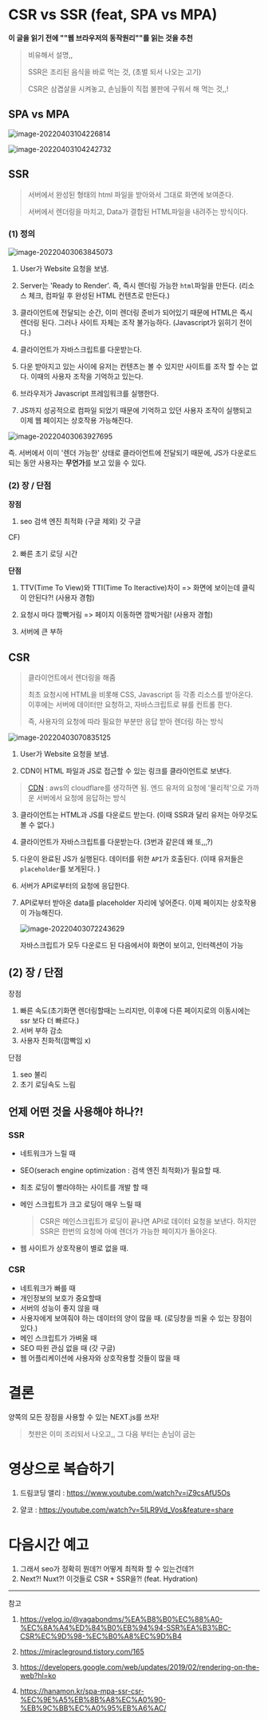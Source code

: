# CSR vs SSR (feat, SPA vs MPA)

**이 글을 읽기 전에 ""웹 브라우저의 동작원리""를 읽는 것을 추천**

> 비유해서 설명,,
>
>  SSR은 조리된 음식을 바로 먹는 것, (초벌 되서 나오는 고기)
>
> CSR은 삼겹살을 시켜놓고, 손님들이 직접 불판에 구워서 해 먹는 것,,! 



## SPA vs MPA



![image-20220403104226814](CSRvsSSR.assets/image-20220403104226814.png)

![image-20220403104242732](CSRvsSSR.assets/image-20220403104242732.png)



## SSR 

>  서버에서 완성된 형태의 html 파일을 받아와서 그대로 화면에 보여준다.
>
> 서버에서 렌더링을 마치고, Data가 결합된 HTML파일을 내려주는 방식이다. 

### (1) 정의

![image-20220403063845073](CSRvsSSR.assets/image-20220403063845073.png)

1. User가 Website 요청을 보냄.

2. Server는 'Ready to Render'. 즉, 즉시 렌더링 가능한 `html`파일을 만든다.
   (리소스 체크, 컴파일 후 완성된 HTML 컨텐츠로 만든다.)

3. 클라이언트에 전달되는 순간, 이미 렌더링 준비가 되어있기 때문에 HTML은 즉시 렌더링 된다. 그러나 사이트 자체는 조작 불가능하다. (Javascript가 읽히기 전이다.)

4. 클라이언트가 자바스크립트를 다운받는다.

5. 다운 받아지고 있는 사이에 유저는 컨텐츠는 볼 수 있지만 사이트를 조작 할 수는 없다. 이때의 사용자 조작을 기억하고 있는다.

6. 브라우저가 Javascript 프레임워크를 실행한다.

7. JS까지 성공적으로 컴파일 되었기 때문에 기억하고 있던 사용자 조작이 실행되고 이제 웹 페이지는 상호작용 가능해진다.



![image-20220403063927695](CSRvsSSR.assets/image-20220403063927695.png)

즉. 서버에서 이미 '렌더 가능한' 상태로 클라이언트에 전달되기 때문에, JS가 다운로드 되는 동안 사용자는 **무언가**를 보고 있을 수 있다.

### (2) 장 / 단점

**장점** 

1. seo 검색 엔진 최적화 (구글 제외) 갓 구글

CF) 

2. 빠른 초기 로딩 시간

**단점** 

1. TTV(Time To View)와 TTI(Time To Iteractive)차이 => 화면에 보이는데 클릭이 안된다?! (사용자 경험)

2. 요청시 마다 깜빡거림 => 페이지 이동하면 깜박거림! (사용자 경험)
3. 서버에 큰 부하



## CSR 

> 클라이언트에서 렌더링을 해줌
>
> 최초 요청시에 HTML을 비롯해 CSS, Javascript 등 각종 리소스를 받아온다. 이후에는 서버에 데이터만 요청하고, 자바스크립트로 뷰를 컨트롤 한다.
>
> 즉, 사용자의 요청에 따라 필요한 부분만 응답 받아 렌더링 하는 방식

![image-20220403070835125](CSRvsSSR.assets/image-20220403070835125.png)



1. User가 Website 요청을 보냄.

2. CDN이 HTML 파일과 JS로 접근할 수 있는 링크를 클라이언트로 보낸다.

> [CDN](https://ko.wikipedia.org/wiki/콘텐츠_전송_네트워크) : aws의 cloudflare를 생각하면 됨. 엔드 유저의 요청에 '물리적'으로 가까운 서버에서 요청에 응답하는 방식

3. 클라이언트는 HTML과 JS를 다운로드 받는다.
   (이때 SSR과 달리 유저는 아무것도 볼 수 없다.)

4. 클라이언트가 자바스크립트를 다운받는다. (3번과 같은데 왜 또,,,?)

5. 다운이 완료된 JS가 실행된다. 데이터를 위한 `API`가 호출된다.
   (이때 유저들은 `placeholder`를 보게된다. )

6. 서버가 API로부터의 요청에 응답한다.

7. API로부터 받아온 data를 placeholder 자리에 넣어준다. 이제 페이지는 상호작용이 가능해진다.

   ![image-20220403072243629](CSRvsSSR.assets/image-20220403072243629.png)

   자바스크립트가 모두 다운로드 된 다음에서야 화면이 보이고, 인터렉션이 가능

## (2) 장 / 단점

장점

1. 빠른 속도(초기화면 렌더링할때는 느리지만, 이후에 다른 페이지로의 이동시에는 ssr 보다 더 빠르다.)
2. 서버 부하 감소
3. 사용자 친화적(깜빡임 x)

단점

1. seo 불리
2. 초기 로딩속도 느림

## 언제 어떤 것을 사용해야 하나?!

### SSR

- 네트워크가 느릴 때 

- SEO(serach engine optimization : 검색 엔진 최적화)가 필요할 때.

- 최초 로딩이 빨라야하는 사이트를 개발 할 때

- 메인 스크립트가 크고 로딩이 매우 느릴 때

  > CSR은 메인스크립트가 로딩이 끝나면 API로 데이터 요청을 보낸다. 하지만 SSR은 한번의 요청에 아예 렌더가 가능한 페이지가 돌아온다.

- 웹 사이트가 상호작용이 별로 없을 때.

### CSR

- 네트워크가 빠를 때
- 개인정보의 보호가 중요할때
- 서버의 성능이 좋지 않을 때
- 사용자에게 보여줘야 하는 데이터의 양이 많을 때.
  (로딩창을 띄울 수 있는 장점이 있다.)
- 메인 스크립트가 가벼울 때
- SEO 따윈 관심 없을 때 (갓 구글)
- 웹 어플리케이션에 사용자와 상호작용할 것들이 많을 때

# 결론

양쪽의 모든 장점을 사용할 수 있는 NEXT.js를 쓰자!

> 첫판은 이미 조리되서 나오고,, 그 다음 부터는 손님이 굽는 

# 영상으로 복습하기



1. 드림코딩 앨리 : https://www.youtube.com/watch?v=iZ9csAfU5Os

2. 얄코 : https://youtube.com/watch?v=5ILR9Vd_Vos&feature=share

#  다음시간 예고

1. 그래서 seo가 정확히 뭔데?! 어떻게 최적화 할 수 있는건데?!
2. Next?! Nuxt?! 이것들로 CSR + SSR을?! (feat.  Hydration)  

----

참고

1. https://velog.io/@vagabondms/%EA%B8%B0%EC%88%A0-%EC%8A%A4%ED%84%B0%EB%94%94-SSR%EA%B3%BC-CSR%EC%9D%98-%EC%B0%A8%EC%9D%B4

2. https://miracleground.tistory.com/165

3. https://developers.google.com/web/updates/2019/02/rendering-on-the-web?hl=ko

4. https://hanamon.kr/spa-mpa-ssr-csr-%EC%9E%A5%EB%8B%A8%EC%A0%90-%EB%9C%BB%EC%A0%95%EB%A6%AC/

   
